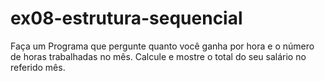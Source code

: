 ﻿# ex08-estrutura-sequencial
Faça um Programa que pergunte quanto você ganha por hora e o número de horas trabalhadas no mês. Calcule e mostre o total do seu salário no referido mês.
